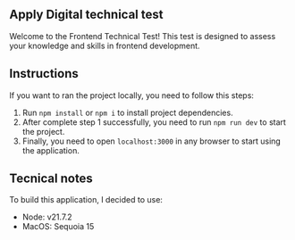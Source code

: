 ## Apply Digital technical test

Welcome to the Frontend Technical Test! This test is designed to assess your knowledge and skills in frontend development.

## Instructions

If you want to ran the project locally, you need to follow this steps:

1. Run ```npm install``` or ```npm i``` to install project dependencies.
2. After complete step 1 successfully, you need to run ```npm run dev``` to start the project.
3. Finally, you need to open ```localhost:3000``` in any browser to start using the application.

## Tecnical notes

To build this application, I decided to use:

- Node: v21.7.2
- MacOS: Sequoia 15